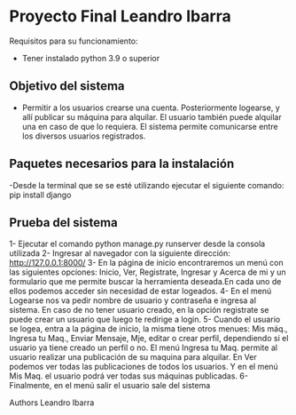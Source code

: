 
# Proyecto Final Leandro Ibarra
Requisitos para su funcionamiento:
- Tener instalado python 3.9 o superior

## Objetivo del sistema
- Permitir a los usuarios crearse una cuenta. Posteriormente logearse, y allí publicar su máquina para alquilar. El usuario también puede alquilar una en caso de que lo requiera. El sistema permite comunicarse entre los diversos usuarios registrados.

## Paquetes necesarios para la instalación
-Desde la terminal  que se se esté utilizando ejecutar el siguiente comando: pip install django

## Prueba del sistema

1- Ejecutar el comando python manage.py runserver desde la consola utilizada
2- Ingresar al navegador con la siguiente dirección: http://127.0.0.1:8000/
3- En la página de inicio encontraremos un menú con las siguientes opciones: Inicio, Ver, Registrate, Ingresar y Acerca de mi y un formulario que me permite buscar la herramienta deseada.En cada uno de ellos podemos acceder sin necesidad de estar logeados. 
4- En el menú Logearse nos va pedir nombre de usuario y contraseña e ingresa al sistema. En caso de no tener usuario creado, en la opción registrate se puede crear un usuario que luego te redirige a login.
5- Cuando el usuario se logea, entra a la página de inicio, la misma tiene otros menues: Mis máq., Ingresa tu Maq., Enviar Mensaje, Mje, editar o crear perfil, dependiendo si el usuario ya tiene creado un perfil o no. 
El menú Ingresa tu Maq. permite al usuario realizar una publicación de su maquina para alquilar. En Ver podemos ver todas las publicaciones de todos los usuarios. Y en el menú Mis Maq. el usuario podrá ver todas sus máquinas publicadas. 
6- Finalmente, en el menú salir el usuario sale del sistema 





Authors
Leandro Ibarra